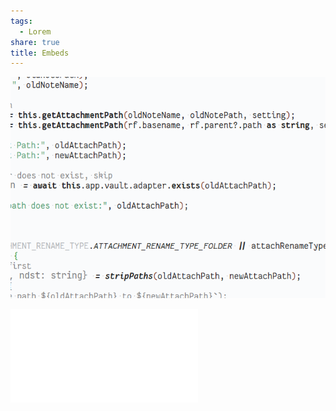 ```yaml
---
tags:
  - Lorem
share: true
title: Embeds
---
```

![image_test.png](./image_test.png)

![Lorem Labore](Lorem%20Labore.md)